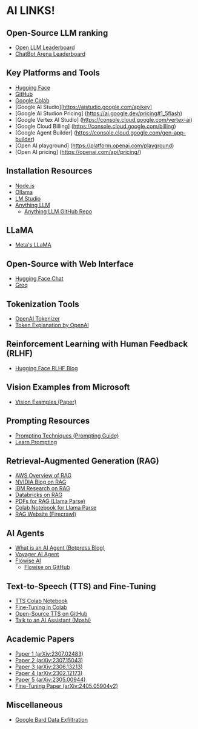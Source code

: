 # AI LINKS!

## Open-Source LLM ranking

- [Open LLM Leaderboard](https://huggingface.co/spaces/open-llm-leaderboard/open_llm_leaderboard)
- [ChatBot Arena Leaderboard](https://huggingface.co/spaces/lmsys/chatbot-arena-leaderboard)

## Key Platforms and Tools

- [Hugging Face](https://huggingface.co/)
- [GitHub](https://github.com/ait-iot-dev/google-ai-its)
- [Google Colab](https://colab.research.google.com/)
- [Google AI Studio][https://aistudio.google.com/apikey]
- [Google AI Studion Pricing] (https://ai.google.dev/pricing#1_5flash)
- [Google Vertex AI Studio] (https://console.cloud.google.com/vertex-ai)
- [Google Cloud Billing] (https://console.cloud.google.com/billing)
- [Google Agent Builder] (https://console.cloud.google.com/gen-app-builder)
- [Open AI playground] (https://platform.openai.com/playground)
- [Open AI pricing] (https://openai.com/api/pricing/)

## Installation Resources

- [Node.js](https://nodejs.org/en)
- [Ollama](https://ollama.com/)
- [LM Studio](https://lmstudio.ai/)
- [Anything LLM](https://useanything.com/)
  - [Anything LLM GitHub Repo](https://github.com/Mintplex-Labs/anything-llm/blob/master/README.md)

## LLaMA

- [Meta's LLaMA](https://ai.meta.com/llama/)

## Open-Source with Web Interface

- [Hugging Face Chat](https://huggingface.co/chat/)
- [Groq](https://groq.com/)

## Tokenization Tools

- [OpenAI Tokenizer](https://platform.openai.com/tokenizer)
- [Token Explanation by OpenAI](https://help.openai.com/en/articles/4936856-what-are-tokens-and-how-to-count-them)

## Reinforcement Learning with Human Feedback (RLHF)

- [Hugging Face RLHF Blog](https://huggingface.co/blog/rlhf)

## Vision Examples from Microsoft

- [Vision Examples (Paper)](https://arxiv.org/pdf/2309.17421)

## Prompting Resources

- [Prompting Techniques (Prompting Guide)](https://www.promptingguide.ai/techniques/tot)
- [Learn Prompting](https://learnprompting.org/docs/intro)

## Retrieval-Augmented Generation (RAG)

- [AWS Overview of RAG](https://aws.amazon.com/de/what-is/retrieval-augmented-generation/)
- [NVIDIA Blog on RAG](https://blogs.nvidia.com/blog/what-is-retrieval-augmented-generation/)
- [IBM Research on RAG](https://research.ibm.com/blog/retrieval-augmented-generation-RAG)
- [Databricks on RAG](https://www.databricks.com/glossary/retrieval-augmented-generation-rag)
- [PDFs for RAG (Llama Parse)](https://github.com/run-llama/llama_parse)
- [Colab Notebook for Llama Parse](https://colab.research.google.com/drive/1P-XpCEt4QaLN7PQk-d1irliWBsVYMQl5?usp=sharing)
- [RAG Website (Firecrawl)](https://www.firecrawl.dev/)

## AI Agents

- [What is an AI Agent (Botpress Blog)](https://botpress.com/blog/what-is-an-ai-agent)
- [Voyager AI Agent](https://voyager.minedojo.org/)
- [Flowise AI](https://flowiseai.com/)
  - [Flowise on GitHub](https://github.com/FlowiseAI/Flowise)

## Text-to-Speech (TTS) and Fine-Tuning

- [TTS Colab Notebook](https://colab.research.google.com/drive/17xcyh-mFWye30WwNl7wIce1kzBFNMbcQ)
- [Fine-Tuning in Colab](https://colab.research.google.com/drive/135ced7oHytdxu3N2DNe1Z0kqjyYIkDXp?usp=sharing#scrollTo=FqfebeAdT073)
- [Open-Source TTS on GitHub](https://github.com/2noise/ChatTTS)
- [Talk to an AI Assistant (Moshi)](https://moshi.chat/?queue_id=talktomoshi)

## Academic Papers

- [Paper 1 (arXiv:2307.02483)](https://arxiv.org/pdf/2307.02483)
- [Paper 2 (arXiv:2307.15043)](https://arxiv.org/pdf/2307.15043)
- [Paper 3 (arXiv:2306.13213)](https://arxiv.org/pdf/2306.13213)
- [Paper 4 (arXiv:2302.12173)](https://arxiv.org/pdf/2302.12173)
- [Paper 5 (arXiv:2305.00944)](https://arxiv.org/pdf/2305.00944)
- [Fine-Tuning Paper (arXiv:2405.05904v2)](https://arxiv.org/pdf/2405.05904v2)

## Miscellaneous

- [Google Bard Data Exfiltration](https://embracethered.com/blog/posts/2023/google-bard-data-exfiltration/)
